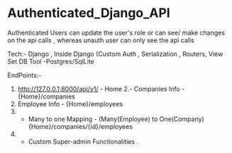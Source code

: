 # Authenticated_Django_API

Authenticated Users can update the user's role or can see/ make changes on the api calls , whereas unauth user can only see the api calls

Tech:- Django , Inside Django (Custom Auth , Serialization , Routers, View Set
DB Tool -Postgres/SqlLite

EndPoints:-
1. http://127.0.0.1:8000/api/v1/ -  Home
2.- Companies Info - {Home}/companies
3.  Employee Info  - {Home}/employees
4. - Many to one Mapping - (Many(Employee) to One(Company) {Home}/companies/{id}/employees
5. - Custom Super-admin Functionalities .
